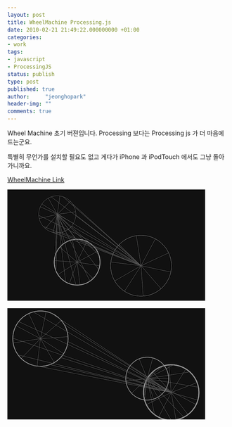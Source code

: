 ```yaml
---
layout: post
title: WheelMachine Processing.js
date: 2010-02-21 21:49:22.000000000 +01:00
categories:
- work
tags:
- javascript
- ProcessingJS
status: publish
type: post
published: true
author:     "jeonghopark"
header-img: ""
comments: true
---
```

<p>Wheel Machine 초기 버젼입니다. Processing 보다는 Processing js 가 더 마음에 드는군요.</p>
<p>특별히 무언가를 설치할 필요도 없고 게다가 iPhone 과 iPodTouch 에서도 그냥 돌아가니까요.</p>
<p><a href="http://jeonghopark.de/wheelmachine/wheelmachine01.html">WheelMachine Link</a></p>
<p><img src="/assets/Screen-shot-2010-02-21-at-8.52.52-PM1.png" alt="Screen-shot-2010-02-21-at-8.52.52-PM.png" width="450" height="253" class="alignnone size-full wp-image-2136" /></p>
<p><img src="/assets/Screen-shot-2010-02-21-at-8.53.04-PM1.png" alt="Screen-shot-2010-02-21-at-8.53.04-PM.png" width="450" height="253" class="alignnone size-full wp-image-2137" /></p>
